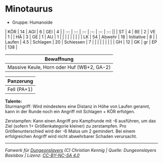 # Minotaurus  
- Gruppe: Humanoide  

| KÖR    | 14  | AGI      | 6  | GEI        | 4   |
| :-: | :-: | :-: | :-: | :-: | :-: ||
| ST     | 4   | BE       | 2  | VE         | 1   |
| HÄ     | 3   | GE       | 1  | AU         | 1   |
|        |     |          |    |            |     |
| LK     | 54  | Abwehr   | 18 | Initiative | 8   |
| Laufen | 4.5 | Schlagen | 20 | Schiessen  | 7   |
|        |     |          |    |            |     |
| GH     | 12  | GK       | gr | EP         | 138 |


| Bewaffnung |
| --- |
| Massive Keule, Horn oder Huf (WB+2, GA-2) |


| Panzerung |
| --- |
| Fell (PA+1) |


**Talente:**  
Sturmangriff: Wird mindestens eine Distanz in Höhe von Laufen gerannt, kann in der Runde noch ein Angriff mit Schlagen + KÖR erfolgen.

Zerstampfen: Kann einen Angriff pro Kampfrunde mit -6 ausführen, um das Ziel (sofern 1+ Größenkategorie kleiner) zu zerstampfen. Pro Größenunterschied wird der -6 Malus um 2 gemindert. Bei einem erfolgreichen Angriff wird nicht abwehrbarer Schaden verursacht.





___
*Fanwerk für [Dungeonslayers](https://www.dungeonslayers.net/) (C) Christian Kennig | Quelle: Dungeonslayers Basisbox | Lizenz: [CC-BY-NC-SA 4.0](https://creativecommons.org/licenses/by-nc-sa/4.0/deed.de)*